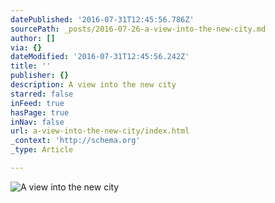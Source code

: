 ```yaml
---
datePublished: '2016-07-31T12:45:56.786Z'
sourcePath: _posts/2016-07-26-a-view-into-the-new-city.md
author: []
via: {}
dateModified: '2016-07-31T12:45:56.242Z'
title: ''
publisher: {}
description: A view into the new city
starred: false
inFeed: true
hasPage: true
inNav: false
url: a-view-into-the-new-city/index.html
_context: 'http://schema.org'
_type: Article

---
```

![A view into the new city](https://the-grid-user-content.s3-us-west-2.amazonaws.com/71169a11-f5c1-4f19-b4a7-80fdc04f4c02.jpg)